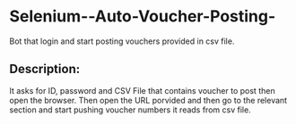 # Selenium--Auto-Voucher-Posting-
 Bot that login and start posting vouchers provided in csv file.

## Description:
It asks for ID, password and CSV File that contains voucher to post then open the browser. Then open the URL porvided and then go to the relevant section and start pushing voucher numbers it reads from csv file.